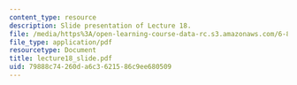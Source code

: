 ```yaml
---
content_type: resource
description: Slide presentation of Lecture 18.
file: /media/https%3A/open-learning-course-data-rc.s3.amazonaws.com/6-895-theory-of-parallel-systems-sma-5509-fall-2003/79888c74260da6c3621586c9ee680509_lecture18_slide.pdf
file_type: application/pdf
resourcetype: Document
title: lecture18_slide.pdf
uid: 79888c74-260d-a6c3-6215-86c9ee680509
---
```

